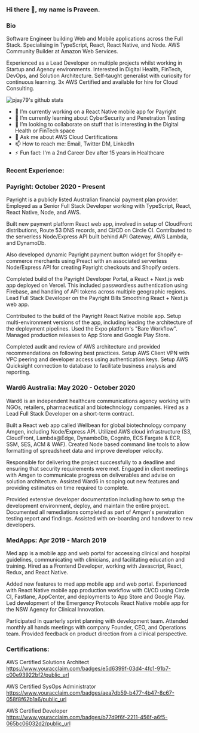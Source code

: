 ### Hi there 👋, my name is Praveen. 

### Bio

Software Engineer building Web and Mobile applications across the Full Stack. Specialising in TypeScript, React, React Native, and Node. AWS Community Builder at Amazon Web Services. 

Experienced as a Lead Developer on multiple projects whilst working in Startup and Agency environments. Interested in Digital Health, FinTech, DevOps, and Solution Architecture. Self-taught generalist with curiosity for continuous learning. 3x AWS Certified and available for hire for Cloud Consulting.

![pjay79's github stats](https://github-readme-stats.vercel.app/api?username=pjay79&show_icons=true&theme=cobalt)

- 🔭 I’m currently working on a React Native mobile app for Payright
- 🌱 I’m currently learning about CyberSecurity and Penetration Testing
- 👯 I’m looking to collaborate on stuff that is interesting in the Digital Health or FinTech space
- 💬 Ask me about AWS Cloud Certifications
- 📫 How to reach me: Email, Twitter DM, LinkedIn
- ⚡ Fun fact: I'm a 2nd Career Dev after 15 years in Healthcare

### Recent Experience:

### Payright: October 2020 - Present

Payright is a publicly listed Australian financial payment plan provider. Employed as a Senior Full Stack Developer working with TypeScript, React, React Native, Node, and AWS.

Built new payment platform React web app, involved in setup of CloudFront distributions, Route 53 DNS records, and CI/CD on Circle CI. Contributed to the serverless Node/Express API built behind API Gateway, AWS Lambda, and DynamoDb.  

Also developed dynamic Payright payment button widget for Shopify e-commerce merchants using Preact with an associated serverless Node/Express API for creating Payright checkouts and Shopify orders. 

Completed build of the Payright Developer Portal, a React + Next.js web app deployed on Vercel. This included passwordless authentication using Firebase, and handling of API tokens across multiple geographic regions. Lead Full Stack Developer on the Payright Bills Smoothing React + Next.js web app. 

Contributed to the build of the Payright React Native mobile app. Setup multi-environment versions of the app, including leading the architecture of the deployment pipelines. Used the Expo platform's "Bare Workflow". Managed production releases to App Store and Google Play Store.

Completed audit and review of AWS architecture and provided recommendations on following best practices. Setup AWS Client VPN with VPC peering and developer access using authentication keys. Setup AWS Quicksight connection to database to facilitate business analysis and reporting.

### Ward6 Australia: May 2020 - October 2020

Ward6 is an independent healthcare communications agency working with NGOs, retailers, pharmaceutical and biotechnology companies. Hired as a Lead Full Stack Developer on a short-term contract.

Built a React web app called Wellbean for global biotechnology company Amgen, including Node/Express API. Utilized AWS cloud infrastructure (S3, CloudFront, Lambda@Edge, DynamboDb, Cognito, ECS Fargate & ECR, SSM, SES, ACM & WAF). Created Node based command line tools to allow formatting of spreadsheet data and improve developer velocity.

Responsible for delivering the project successfully to a deadline and ensuring that security requirements were met. Engaged in client meetings with Amgen to communicate progress on deliverables and advise on solution architecture. Assisted Ward6 in scoping out new features and providing estimates on time required to complete.

Provided extensive developer documentation including how to setup the development environment, deploy, and maintain the entire project. Documented all remediations completed as part of Amgen's penetration testing report and findings.  Assisted with on-boarding and handover to new developers.

### MedApps: Apr 2019 - March 2019

Med app is a mobile app and web portal for accessing clinical and hospital guidelines, communicating with clinicians, and facilitating education and training. Hired as a Frontend Developer, working with Javascript, React, Redux, and React Native.

Added new features to med app mobile app and web portal. Experienced with React Native mobile app production workflow with CI/CD using Circle CI, Fastlane, AppCenter, and deployments to App Store and Google Play. Led development of the Emergency Protocols React Native mobile app for the NSW Agency for Clinical Innovation.

Participated in quarterly sprint planning with development team. Attended monthly all hands meetings with company Founder, CEO, and Operations team. Provided feedback on product direction from a clinical perspective.

### Certifications:

AWS Certified Solutions Architect  
https://www.youracclaim.com/badges/e5d6399f-03d4-4fc1-91b7-c00e93922bf2/public_url

AWS Certified SysOps Administrator  
https://www.youracclaim.com/badges/aea7db59-b477-4b47-8c67-058f8f62b1a6/public_url

AWS Certified Developer  
https://www.youracclaim.com/badges/b77d9f6f-2211-456f-a6f5-065bc06032d2/public_url
